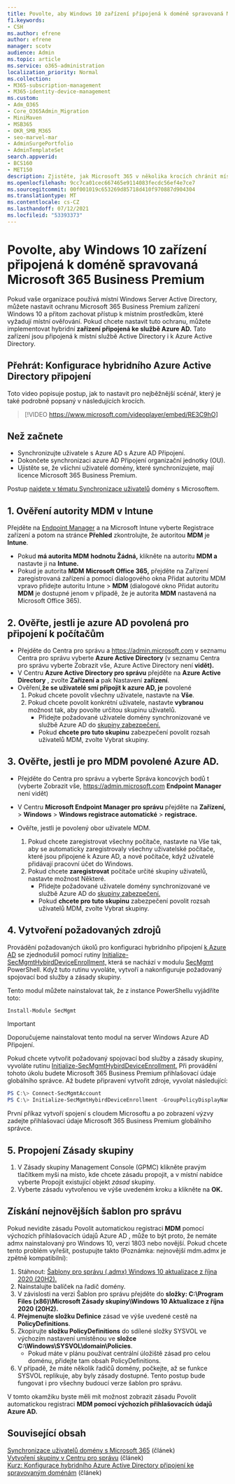 ```yaml
---
title: Povolte, aby Windows 10 zařízení připojená k doméně spravovaná Microsoft 365 pro firmy
f1.keywords:
- CSH
ms.author: efrene
author: efrene
manager: scotv
audience: Admin
ms.topic: article
ms.service: o365-administration
localization_priority: Normal
ms.collection:
- M365-subscription-management
- M365-identity-device-management
ms.custom:
- Adm_O365
- Core_O365Admin_Migration
- MiniMaven
- MSB365
- OKR_SMB_M365
- seo-marvel-mar
- AdminSurgePortfolio
- AdminTemplateSet
search.appverid:
- BCS160
- MET150
description: Zjistěte, jak Microsoft 365 v několika krocích chránit místní Windows 10 připojených ke službě Active Directory.
ms.openlocfilehash: 9cc7ca01cec667465e9114083fecdc56ef4e7ce7
ms.sourcegitcommit: 00f001019c653269d85718d410f970887d904304
ms.translationtype: MT
ms.contentlocale: cs-CZ
ms.lasthandoff: 07/12/2021
ms.locfileid: "53393373"
---
```

# <a name="enable-domain-joined-windows-10-devices-to-be-managed-by-microsoft-365-business-premium"></a>Povolte, aby Windows 10 zařízení připojená k doméně spravovaná Microsoft 365 Business Premium

Pokud vaše organizace používá místní Windows Server Active Directory, můžete nastavit ochranu Microsoft 365 Business Premium zařízení Windows 10 a přitom zachovat přístup k místním prostředkům, které vyžadují místní ověřování.
Pokud chcete nastavit tuto ochranu, můžete implementovat hybridní **zařízení připojená ke službě Azure AD.** Tato zařízení jsou připojená k místní službě Active Directory i k Azure Active Directory.

## <a name="watch-configure-hybrid-azure-active-directory-join"></a>Přehrát: Konfigurace hybridního Azure Active Directory připojení

Toto video popisuje postup, jak to nastavit pro nejběžnější scénář, který je také podrobně popsaný v následujících krocích.

> [!VIDEO https://www.microsoft.com/videoplayer/embed/RE3C9hO]
  
## <a name="before-you-begin"></a>Než začnete

- Synchronizujte uživatele s Azure AD s Azure AD Připojení.
- Dokončete synchronizaci azure AD Připojení organizační jednotky (OU).
- Ujistěte se, že všichni uživatelé domény, které synchronizujete, mají licence Microsoft 365 Business Premium.

Postup [najdete v tématu Synchronizace uživatelů](manage-domain-users.md) domény s Microsoftem.

## <a name="1-verify-mdm-authority-in-intune"></a>1. Ověření autority MDM v Intune

Přejděte na [Endpoint Manager](https://endpoint.microsoft.com/#blade/Microsoft_Intune_Enrollment/EnrollmentMenu/overview) a na Microsoft Intune vyberte Registrace zařízení a potom na stránce **Přehled** zkontrolujte, že autoritou **MDM** je **Intune**.

- Pokud **má autorita MDM** **hodnotu Žádná,** klikněte na autoritu **MDM a** nastavte ji na **Intune.**
- Pokud je autorita **MDM** **Microsoft Office 365,** přejděte na Zařízení zaregistrovaná zařízení a pomocí dialogového okna Přidat autoritu MDM vpravo přidejte autoritu Intune  >   **MDM** (dialogové okno Přidat autoritu **MDM** je dostupné jenom v případě, že je autorita  **MDM** nastavená na Microsoft Office 365).

## <a name="2-verify-azure-ad-is-enabled-for-joining-computers"></a>2. Ověřte, jestli je azure AD povolená pro připojení k počítačům

- Přejděte do Centra pro správu a <a href="https://go.microsoft.com/fwlink/p/?linkid=2024339" target="_blank">https://admin.microsoft.com</a> v seznamu Centra pro správu vyberte **Azure Active Directory** (v seznamu Centra pro správu vyberte Zobrazit vše, Azure Active Directory není **vidět).** 
- V Centru **Azure Active Directory pro správu** přejděte na **Azure Active Directory** , zvolte **Zařízení a** pak Nastavení **zařízení**.
- Ověření,**že se uživatelé smí připojit k azure AD, je** povolené 
    1. Pokud chcete povolit všechny uživatele, nastavte na **Vše**.
    2. Pokud chcete povolit konkrétní uživatele, nastavte **vybranou** možnost tak, aby povolte určitou skupinu uživatelů.
        - Přidejte požadované uživatele domény synchronizované ve službě Azure AD do [skupiny zabezpečení.](../admin/create-groups/create-groups.md)
        - Pokud **chcete pro tuto skupinu** zabezpečení povolit rozsah uživatelů MDM, zvolte Vybrat skupiny.

## <a name="3-verify-azure-ad-is-enabled-for-mdm"></a>3. Ověřte, jestli je pro MDM povolené Azure AD.

- Přejděte do Centra pro správu a vyberte Správa koncových bodů t (vyberte Zobrazit vše, <a href="https://go.microsoft.com/fwlink/p/?linkid=2024339" target="_blank">https://admin.microsoft.com</a> **Endpoint Manager** není vidět)  
- V Centru **Microsoft Endpoint Manager pro správu** přejděte na **Zařízení,**  >  **Windows**  >  **Windows registrace automatické**  >  **registrace.**
- Ověřte, jestli je povolený obor uživatele MDM.

    1. Pokud chcete zaregistrovat všechny  počítače, nastavte na Vše tak, aby se automaticky zaregistrovaly všechny uživatelské počítače, které jsou připojené k Azure AD, a nové počítače, když uživatelé přidávají pracovní účet do Windows.
    2. Pokud chcete **zaregistrovat** počítače určité skupiny uživatelů, nastavte možnost Některé.
        -  Přidejte požadované uživatele domény synchronizované ve službě Azure AD do [skupiny zabezpečení.](../admin/create-groups/create-groups.md)
        -  Pokud **chcete pro tuto skupinu** zabezpečení povolit rozsah uživatelů MDM, zvolte Vybrat skupiny.

## <a name="4-create-the-required-resources"></a>4. Vytvoření požadovaných zdrojů 

Provádění požadovaných úkolů pro konfiguraci hybridního připojení [k Azure AD](/azure/active-directory/devices/hybrid-azuread-join-managed-domains#configure-hybrid-azure-ad-join) se zjednodušil pomocí rutiny [Initialize-SecMgmtHybirdDeviceEnrollment,](https://github.com/microsoft/secmgmt-open-powershell/blob/master/docs/help/Initialize-SecMgmtHybirdDeviceEnrollment.md) která se nachází v modulu [SecMgmt](https://www.powershellgallery.com/packages/SecMgmt) PowerShell. Když tuto rutinu vyvoláte, vytvoří a nakonfiguruje požadovaný spojovací bod služby a zásady skupiny.

Tento modul můžete nainstalovat tak, že z instance PowerShellu vyjádříte toto:

```powershell
Install-Module SecMgmt
```

> [!IMPORTANT]
> Doporučujeme nainstalovat tento modul na server Windows Azure AD Připojení.

Pokud chcete vytvořit požadovaný spojovací bod služby a zásady skupiny, vyvoláte rutinu [Initialize-SecMgmtHybirdDeviceEnrollment.](https://github.com/microsoft/secmgmt-open-powershell/blob/master/docs/help/Initialize-SecMgmtHybirdDeviceEnrollment.md) Při provádění tohoto úkolu budete Microsoft 365 Business Premium přihlašovací údaje globálního správce. Až budete připravení vytvořit zdroje, vyvolat následující:

```powershell
PS C:\> Connect-SecMgmtAccount
PS C:\> Initialize-SecMgmtHybirdDeviceEnrollment -GroupPolicyDisplayName 'Device Management'
```

První příkaz vytvoří spojení s cloudem Microsoftu a po zobrazení výzvy zadejte přihlašovací údaje Microsoft 365 Business Premium globálního správce.

## <a name="5-link-the-group-policy"></a>5. Propojení Zásady skupiny

1. V Zásady skupiny Management Console (GPMC) klikněte pravým tlačítkem myši na místo, kde chcete zásadu propojit, a v místní nabídce vyberte Propojit existující objekt *zásad* skupiny.
2. Vyberte zásadu vytvořenou ve výše uvedeném kroku a klikněte na **OK.**

## <a name="get-the-latest-administrative-templates"></a>Získání nejnovějších šablon pro správu

Pokud nevidíte zásadu Povolit automatickou registraci **MDM** pomocí výchozích přihlašovacích údajů Azure AD , může to být proto, že nemáte admx nainstalovaný pro Windows 10, verzi 1803 nebo novější. Pokud chcete tento problém vyřešit, postupujte takto (Poznámka: nejnovější mdm.admx je zpětně kompatibilní):

1. Stáhnout: [Šablony pro správu (.admx) Windows 10 aktualizace z října 2020 (20H2).](https://www.microsoft.com/download/102157)
2. Nainstalujte balíček na řadič domény.
3. V závislosti na verzi Šablon pro správu přejděte do **složky: C:\Program Files (x86)\Microsoft Zásady skupiny\Windows 10 Aktualizace z října 2020 (20H2).**
4. **Přejmenujte složku Definice** zásad ve výše uvedené cestě na **PolicyDefinitions**.
5. Zkopírujte **složku PolicyDefinitions** do sdílené složky SYSVOL ve výchozím nastavení umístěnou ve **složce C:\Windows\SYSVOL\domain\Policies**.
   - Pokud máte v plánu používat centrální úložiště zásad pro celou doménu, přidejte tam obsah PolicyDefinitions.
6. V případě, že máte několik řadičů domény, počkejte, až se funkce SYSVOL replikuje, aby byly zásady dostupné. Tento postup bude fungovat i pro všechny budoucí verze šablon pro správu.

V tomto okamžiku byste měli mít možnost zobrazit zásadu Povolit automatickou registraci **MDM pomocí výchozích přihlašovacích údajů Azure AD.**

## <a name="related-content"></a>Související obsah

[Synchronizace uživatelů domény s Microsoft 365](manage-domain-users.md) (článek)\
[Vytvoření skupiny v Centru pro správu](../admin/create-groups/create-groups.md) (článek)\
[Kurz: Konfigurace hybridního Azure Active Directory připojení ke spravovaným doménám](/azure/active-directory/devices/hybrid-azuread-join-managed-domains.md) (článek)